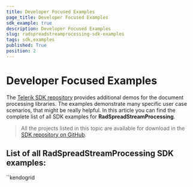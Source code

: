 ```yaml
---
title: Developer Focused Examples
page_title: Developer Focused Examples
sdk_example: true
description: Developer Focused Examples
slug: radspreadstreamprocessing-sdk-examples
tags: sdk,examples
published: True
position: 2
---
```


# Developer Focused Examples

The [Telerik SDK repository](https://github.com/telerik/document-processing-sdk/tree/master/) provides additional demos for the document processing libraries. The examples demonstrate many specific user case scenarios, that might be really helpful. In this article you can find the complete list of all SDK examples for __RadSpreadStreamProcessing__.

>All the projects listed in this topic are available for download in the <a href="https://github.com/telerik/document-processing-sdk/tree/master/SpreadStreamProcessing" target="_blank">SDK repository on GitHub</a>.

## List of all RadSpreadStreamProcessing SDK examples:
``kendogrid